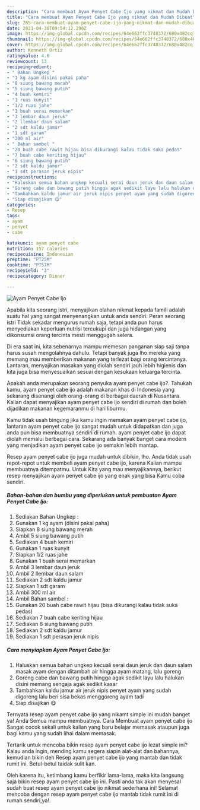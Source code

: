 ```yaml
---
description: "Cara membuat Ayam Penyet Cabe Ijo yang nikmat dan Mudah Dibuat"
title: "Cara membuat Ayam Penyet Cabe Ijo yang nikmat dan Mudah Dibuat"
slug: 265-cara-membuat-ayam-penyet-cabe-ijo-yang-nikmat-dan-mudah-dibuat
date: 2021-04-30T09:54:12.290Z
image: https://img-global.cpcdn.com/recipes/64e662ffc3748372/680x482cq70/ayam-penyet-cabe-ijo-foto-resep-utama.jpg
thumbnail: https://img-global.cpcdn.com/recipes/64e662ffc3748372/680x482cq70/ayam-penyet-cabe-ijo-foto-resep-utama.jpg
cover: https://img-global.cpcdn.com/recipes/64e662ffc3748372/680x482cq70/ayam-penyet-cabe-ijo-foto-resep-utama.jpg
author: Kenneth Ortiz
ratingvalue: 4.6
reviewcount: 13
recipeingredient:
- " Bahan Ungkep "
- "1 kg ayam disini pakai paha"
- "8 siung bawang merah"
- "5 siung bawang putih"
- "4 buah kemiri"
- "1 ruas kunyit"
- "1/2 ruas jahe"
- "1 buah serai memarkan"
- "3 lembar daun jeruk"
- "2 llembar daun salam"
- "2 sdt kaldu jamur"
- "1 sdt garam"
- "300 ml air"
- " Bahan sambel "
- "20 buah cabe rawit hijau bisa dikurangi kalau tidak suka pedas"
- "7 buah cabe keriting hijau"
- "6 siung bawang putih"
- "2 sdt kaldu jamur"
- "1 sdt perasan jeruk nipis"
recipeinstructions:
- "Haluskan semua bahan ungkep kecuali serai daun jeruk dan daun salam masak ayam dengan ditambah air hingga ayam matang, lalu goreng"
- "Goreng cabe dan bawang putih hingga agak sedikit layu lalu halukan disini memang sengaja agak sedikit kasar"
- "Tambahkan kaldu jamur air jeruk nipis penyet ayam yang sudah digoreng lalu beri sisa bekas menggoreng ayam tadi"
- "Siap disajikan 😋"
categories:
- Resep
tags:
- ayam
- penyet
- cabe

katakunci: ayam penyet cabe 
nutrition: 157 calories
recipecuisine: Indonesian
preptime: "PT25M"
cooktime: "PT57M"
recipeyield: "3"
recipecategory: Dinner

---
```



![Ayam Penyet Cabe Ijo](https://img-global.cpcdn.com/recipes/64e662ffc3748372/680x482cq70/ayam-penyet-cabe-ijo-foto-resep-utama.jpg)

Apabila kita seorang istri, menyajikan olahan nikmat kepada famili adalah suatu hal yang sangat menyenangkan untuk anda sendiri. Peran seorang istri Tidak sekadar mengurus rumah saja, tetapi anda pun harus menyediakan keperluan nutrisi tercukupi dan juga hidangan yang dikonsumsi orang tercinta mesti menggugah selera.

Di era  saat ini, kita sebenarnya mampu memesan panganan siap saji tanpa harus susah mengolahnya dahulu. Tetapi banyak juga lho mereka yang memang mau memberikan makanan yang terlezat bagi orang tercintanya. Lantaran, menyajikan masakan yang diolah sendiri jauh lebih higienis dan kita juga bisa menyesuaikan sesuai dengan kesukaan keluarga tercinta. 



Apakah anda merupakan seorang penyuka ayam penyet cabe ijo?. Tahukah kamu, ayam penyet cabe ijo adalah makanan khas di Indonesia yang sekarang disenangi oleh orang-orang di berbagai daerah di Nusantara. Kalian dapat menyajikan ayam penyet cabe ijo sendiri di rumah dan boleh dijadikan makanan kegemaranmu di hari liburmu.

Kamu tidak usah bingung jika kamu ingin memakan ayam penyet cabe ijo, lantaran ayam penyet cabe ijo sangat mudah untuk didapatkan dan juga anda pun bisa membuatnya sendiri di rumah. ayam penyet cabe ijo dapat diolah memalui berbagai cara. Sekarang ada banyak banget cara modern yang menjadikan ayam penyet cabe ijo semakin lebih mantap.

Resep ayam penyet cabe ijo juga mudah untuk dibikin, lho. Anda tidak usah repot-repot untuk membeli ayam penyet cabe ijo, karena Kalian mampu membuatnya ditempatmu. Untuk Kita yang mau menyajikannya, berikut resep menyajikan ayam penyet cabe ijo yang enak yang bisa Kamu coba sendiri.

<!--inarticleads1-->

##### Bahan-bahan dan bumbu yang diperlukan untuk pembuatan Ayam Penyet Cabe Ijo:

1. Sediakan  Bahan Ungkep :
1. Gunakan 1 kg ayam (disini pakai paha)
1. Siapkan 8 siung bawang merah
1. Ambil 5 siung bawang putih
1. Sediakan 4 buah kemiri
1. Gunakan 1 ruas kunyit
1. Siapkan 1/2 ruas jahe
1. Gunakan 1 buah serai memarkan
1. Ambil 3 lembar daun jeruk
1. Ambil 2 llembar daun salam
1. Sediakan 2 sdt kaldu jamur
1. Siapkan 1 sdt garam
1. Ambil 300 ml air
1. Ambil  Bahan sambel :
1. Gunakan 20 buah cabe rawit hijau (bisa dikurangi kalau tidak suka pedas)
1. Sediakan 7 buah cabe keriting hijau
1. Sediakan 6 siung bawang putih
1. Sediakan 2 sdt kaldu jamur
1. Sediakan 1 sdt perasan jeruk nipis




<!--inarticleads2-->

##### Cara menyiapkan Ayam Penyet Cabe Ijo:

1. Haluskan semua bahan ungkep kecuali serai daun jeruk dan daun salam masak ayam dengan ditambah air hingga ayam matang, lalu goreng
1. Goreng cabe dan bawang putih hingga agak sedikit layu lalu halukan disini memang sengaja agak sedikit kasar
1. Tambahkan kaldu jamur air jeruk nipis penyet ayam yang sudah digoreng lalu beri sisa bekas menggoreng ayam tadi
1. Siap disajikan 😋




Ternyata resep ayam penyet cabe ijo yang nikamt simple ini mudah banget ya! Anda Semua mampu membuatnya. Cara Membuat ayam penyet cabe ijo Sangat cocok sekali untuk kalian yang baru belajar memasak ataupun juga bagi kamu yang sudah lihai dalam memasak.

Tertarik untuk mencoba bikin resep ayam penyet cabe ijo lezat simple ini? Kalau anda ingin, mending kamu segera siapin alat-alat dan bahannya, kemudian bikin deh Resep ayam penyet cabe ijo yang mantab dan tidak rumit ini. Betul-betul taidak sulit kan. 

Oleh karena itu, ketimbang kamu berfikir lama-lama, maka kita langsung saja bikin resep ayam penyet cabe ijo ini. Pasti anda tak akan menyesal sudah buat resep ayam penyet cabe ijo nikmat sederhana ini! Selamat mencoba dengan resep ayam penyet cabe ijo mantab tidak rumit ini di rumah sendiri,ya!.

